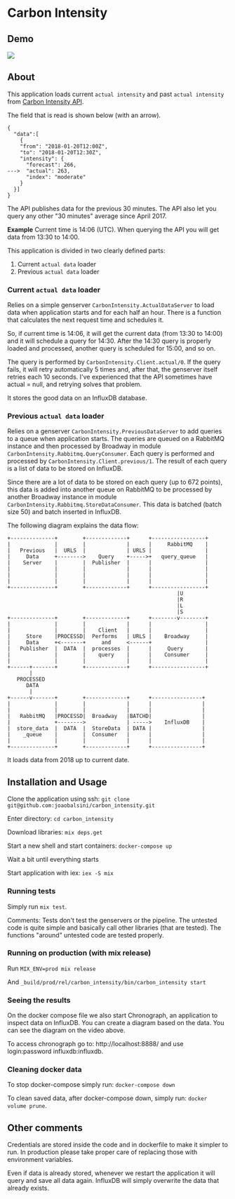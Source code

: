 # Carbon Intensity

## Demo

![](./carbon_intensity_loader.gif)

## About

This application loads current `actual intensity` and past `actual intensity` from [Carbon Intensity API](https://carbon-intensity.github.io/api-definitions/#carbon-intensity-api-v2-0-0).

The field that is read is shown below (with an arrow).
```
{
  "data":[
    {
    "from": "2018-01-20T12:00Z",
    "to": "2018-01-20T12:30Z",
    "intensity": {
      "forecast": 266,
--->  "actual": 263,
      "index": "moderate"
    }
  }]
}
```


The API publishes data for the previous 30 minutes. The API also let you query any other "30 minutes" average since April 2017.

**Example** 
Current time is 14:06 (UTC).
When querying the API you will get data from 13:30 to 14:00.


This application is divided in two clearly defined parts:

1) Current `actual data` loader
2) Previous `actual data` loader

### Current `actual data` loader
Relies on a simple genserver `CarbonIntensity.ActualDataServer` to load data when application starts and for each half an hour. There is a function that calculates the next request time and schedules it.

So, if current time is 14:06, it will get the current data (from 13:30 to 14:00) and it will schedule a query for 14:30. After the 14:30 query is properly loaded and processed, another query is scheduled for 15:00, and so on.

The query is performed by `CarbonIntensity.Client.actual/0`. If the query fails, it will retry automatically 5 times and, after that, the genserver itself retries each 10 seconds. I've experienced that the API sometimes have actual = null, and retrying solves that problem.

It stores the good data on an InfluxDB database.

### Previous `actual data` loader
Relies on a genserver `CarbonIntensity.PreviousDataServer` to add queries to a queue when application starts.
The queries are queued on a RabbitMQ instance and then processed by Broadway in module `CarbonIntensity.Rabbitmq.QueryConsumer`. Each query is performed and processed by `CarbonIntensity.Client.previous/1`. The result of each query is a list of data to be stored on InfluxDB. 

Since there are a lot of data to be stored on each query (up to 672 points), this data is added into another queue on RabbitMQ to be processed by another Broadway instance in module `CarbonIntensity.Rabbitmq.StoreDataConsumer`. This data is batched (batch size 50) and batch inserted in InfluxDB.

The following diagram explains the data flow:
```
+--------------+        +-------------+      +-----------------+
|              |        |             |      |     RabbitMQ    |
|   Previous   |  URLS  |             | URLS |                 |
|     Data     +-------->    Query    +----->+   query_queue   |
|    Server    |        |  Publisher  |      |                 |
|              |        |             |      |                 |
|              |        |             |      |                 |
|              |        |             |      |                 |
+--------------+        +-------------+      +-----------------+
                                                      |U
                                                      |R
                                                      |L
                                                      |S
+--------------+        +-------------+      +--------v--------+
|              |        |             |      |                 |
|              |        |    Client   |      |                 |
|     Store    |PROCESSD|  Performs   | URLS |    Broadway     |
|     Data     +<-------+     and     <------+                 |
|   Publisher  |  DATA  |  processes  |      |     Query       |
|              |        |    query    |      |    Consumer     |
|              |        |             |      |                 |
+------+-------+        +-------------+      +-----------------+
       |
   PROCESSED
      DATA
       |
+------v-------+        +-------------+      +----------------+
|              |        |             |      |                |
|              |        |             |      |                |
|   RabbitMQ   |PROCESSD|  Broadway   |BATCHD|                |
|              +-------->             | ----->    InfluxDB    |
|  store_data  |  DATA  |  StoreData  | DATA |                |
|    _queue    |        |  Consumer   |      |                |
|              |        |             |      |                |
+--------------+        +-------------+      +----------------+

```

It loads data from 2018 up to current date. 

## Installation and Usage

Clone the application using ssh: `git clone git@github.com:joaobalsini/carbon_intensity.git`

Enter directory: `cd carbon_intensity`

Download libraries: `mix deps.get`

Start a new shell and start containers: `docker-compose up`

Wait a bit until everything starts

Start application with iex: `iex -S mix`

### Running tests

Simply run `mix test`.

Comments: Tests don't test the genservers or the pipeline. The untested code is quite simple and basically call other libraries (that are tested). The functions "around" untested code are tested properly.

### Running on production (with mix release)

Run `MIX_ENV=prod mix release`

And `_build/prod/rel/carbon_intensity/bin/carbon_intensity start`

### Seeing the results

On the docker compose file we also start Chronograph, an application to inspect data on InfluxDB. You can create a diagram based on the data. You can see the diagram on the video above.

To access chronograph go to: http://localhost:8888/ and use login:password influxdb:influxdb.

### Cleaning docker data

To stop docker-compose simply run: `docker-compose down`

To clean saved data, after docker-compose down, simply run: `docker volume prune`.

## Other comments

Credentials are stored inside the code and in dockerfile to make it simpler to run. In production please take proper care of replacing those with environment variables.

Even if data is already stored, whenever we restart the application it will query and save all data again. InfluxDB will simply overwrite the data that already exists.













